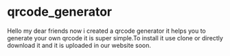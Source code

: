 # qrcode_generator
Hello my dear friends now i created a qrcode generator 
it helps you to generate your own qrcode
it is super simple.To install it use clone or directly download it and it is uploaded in our website soon.
